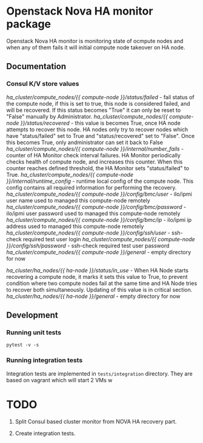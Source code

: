 # Openstack Nova HA monitor package

Openstack Nova HA monitor is monitoring state of ocmpute nodes and when any of them fails it
will initial compute node takeover on HA node.

## Documentation

### Consul K/V store values

_ha_cluster/compute_nodes/{{ compute-node }}/status/failed_
    - fail status of the compute node, if this is set to true, this node is considered failed,
      and will be recovered. If this status becomes "True" it can only be reset to "False"
      manually by Administrator.
_ha_cluster/compute_nodes/{{ compute-node }}/status/recovered_
    - this value is becomes True, once HA node attempts to recover this node. HA nodes only
      try to recover nodes which have "status/failed" set to True and "status/recovered"
      set to "False". Once this becomes True, only andministrator can set it back to False
_ha_cluster/compute_nodes/{{ compute-node }}/internal/number_fails_
    - counter of HA Monitor check interval failures. HA Monitor periodically checks
      health of compute node, and increases this counter. When this counter reaches defined
      threshold, the HA Monitor sets "status/failed" to True.
_ha_cluster/compute_nodes/{{ compute-node }}/internal/runtime_config_
    - runtime local config of the compute node. This config contains all
      required information for performing the recovery.
_ha_cluster/compute_nodes/{{ compute-node }}/config/bmc/user_
    - ilo/ipmi user name used to managed this compute-node remotely
_ha_cluster/compute_nodes/{{ compute-node }}/config/bmc/password_
    - ilo/ipmi user password used to managed this compute-node remotely
_ha_cluster/compute_nodes/{{ compute-node }}/config/bmc/ip_
    - ilo/ipmi ip address used to managed this compute-node remotely
_ha_cluster/compute_nodes/{{ compute-node }}/config/ssh/user_
    - ssh-check required test user login
_ha_cluster/compute_nodes/{{ compute-node }}/config/ssh/password_
    - ssh-check required test user password
_ha_cluster/compute_nodes/{{ compute-node }}/general_
    - empty directory for now

_ha_cluster/ha_nodes/{{ ha-node }}/status/in_use_
    - When HA Node starts recovering a compute node, it marks it sets this value to True,
      to prevent condition where two compute nodes fail at the same time and HA Node tries
      to recover both simultaneously. Updating of this value is in critical section.
_ha_cluster/ha_nodes/{{ ha-node }}/general_
    - empty directory for now

## Development

### Running unit tests

```console
pytest -v -s
```

### Running integration tests

Integration tests are implemented in `tests/integration` directory. They are based on vagrant which will start 2 VMs w


# TODO

1) Split Consul based cluster monitor from NOVA HA recovery part.

2) Create integration tests.